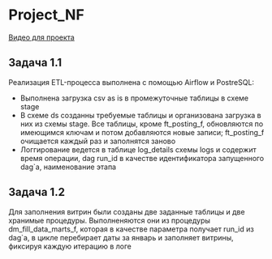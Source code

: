 # Project_NF

[Видео для проекта](https://disk.yandex.ru/d/jmo5-XL327TkYg)

## Задача 1.1
Реализация ETL-процесса выполнена с помощью Airflow и PostreSQL:
- Выполнена загрузка csv as is в промежуточные таблицы в схеме stage
- В схеме ds созданны требуемые таблицы и организована загрузка в них из схемы stage. Все таблицы, кроме ft_posting_f, обновляются по имеющимся ключам и потом добавляются новые записи; ft_posting_f очищается каждый раз и заполнятся заново
- Логгирование ведется в таблице log_details схемы logs и содержит время операции, dag run_id в качестве идентификатора запущенного dag\`а, наименование этапа

## Задача 1.2
Для заполнения витрин были созданы две заданные таблицы и две хранимые процедуры.
Выполненяются они из процедуры dm_fill_data_marts_f, которая в качестве параметра получает run_id из dag\`а, в цикле перебирает даты за январь и заполняет витрины, фиксируя каждую итерацию в логе